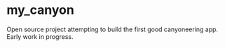 # my_canyon
Open source project attempting to build the first good canyoneering app. Early work in progress.
